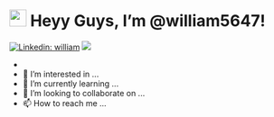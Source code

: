# <img src="https://raw.githubusercontent.com/MartinHeinz/MartinHeinz/master/wave.gif" width="30px">  Heyy Guys, I’m @william5647!
[![Linkedin: william](https://img.shields.io/badge/-Linkedin-blue?style=flat-square&logo=Linkedin&logoColor=white&link=https://www.linkedin.com/in/williamtirtadjaja/)](https://www.linkedin.com/in/williamtirtadjaja/)
[![](https://img.shields.io/badge/web-william5647.github.io-blue)](https://william5647.github.io/)

- 
- 👀 I’m interested in ...
- 🌱 I’m currently learning ...
- 💞️ I’m looking to collaborate on ...
- 📫 How to reach me ...

<!---
william5647/william5647 is a ✨ special ✨ repository because its `README.md` (this file) appears on your GitHub profile.
You can click the Preview link to take a look at your changes.
--->
